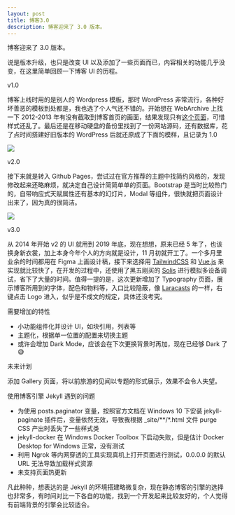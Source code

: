 ```yaml
---
layout: post
title: 博客3.0
description: 博客迎来了 3.0 版本。
---
```


博客迎来了 3.0 版本。

说是版本升级，也只是改变 UI 以及添加了一些页面而已，内容相关的功能几乎没变，在这里简单回顾一下博客 UI 的历程。

<p class="text-lg text-purple-dark font-bold">v1.0</p>

博客上线时用的是别人的 Wordpress 模板，那时 WordPress 非常流行，各种好坏善恶的模板到处都是，我也选了个人气还不错的。开始想在 WebArchive 上找一下 2012-2013 年有没有截取到博客首页的画面，结果发现只有<a href="https://web.archive.org/web/20130410015648/http://www.lattespirit.com/">这个页面</a>，可惜样式还乱了。最后还是在移动硬盘的备份里找到了一份网站源码，还有数据库，花了点时间搭建好旧版本的 WordPress 后就还原成了下面的模样，且记录为 <span>1.0</span>

<img src="/about/v1.png" class="mx-auto shadow-xl rounded-lg">

<p class="text-lg text-purple-dark font-bold">v2.0</p>

接下来就是转入 Github Pages，尝试过在官方推荐的主题中找简约风格的，发现修改起来还略麻烦，就决定自己设计简简单单的页面。Bootstrap 是当时比较热门的，自带响应式天赋属性还有基本的幻灯片，Modal 等组件，很快就把页面设计出来了，因为真的很简洁。

<img src="/about/v2.png" class="mx-auto shadow-xl rounded-lg">

<p class="text-lg text-purple-dark font-bold">v3.0</p>

从 2014 年开始 v2 的 UI 就用到 2019 年底，现在想想，原来已经 5 年了，也该换身新衣裳，加上本身今年个人的方向就是设计，11 月初就开工了。一个多月里业余的时间都用在 Figma 上画设计稿，接下来选择用 <a href="https://tailwindcss.com" target="_blank">TailwindCSS</a> 和 <a class="underline" href="https://vuejs.org" target="_blank">Vue.js</a> 来实现就比较快了，在开发的过程中，还使用了黑五刚买的 <a href="underline" href="https://solisapp.com" target="_blank">Solis</a> 进行模拟多设备调试，省下了大量的时间。值得一提的是，这次更新增加了 Typography 页面，展示博客所用到的字体，配色和物料等，入口比较隐蔽，像 <a class=" underline" href="https://laracasts.com" target="_blank">Laracasts</a> 的一样，右键点击 Logo 进入，似乎是不成文的规定，具体还没考究。

<p class="text-lg text-purple-dark font-bold">需要增加的特性</p>

<ul class="list-disc list-inside">
  <li>小功能组件化并设计 UI，如块引用，列表等</li>
  <li class="mt-4">主题化，根据单一位置的配置来切换主题</li>
  <li class="mt-4">或许会增加 Dark Mode，应该会在下次更换背景时再加，现在已经够 Dark 了😅</li>
</ul>

<p class="text-lg text-purple-dark font-bold">未来计划</p>

添加 <span>Gallery</span> 页面，将以前旅游的见闻以专题的形式展示，效果不会令人失望。

<p class="text-lg text-purple-dark font-bold">使用博客引擎 Jekyll 遇到的问题</p>

<ul class="list-disc list-inside">
  <li>为使用 posts.paginator 变量，按照官方文档在 Windows 10 下安装 jekyll-paginate 插件后，变量依然无效，导致我根据 _site/**/*.html 文件 purge CSS 产出时丢失了一些样式类</li>
  <li class="mt-4">jekyll-docker 在 Windows Docker Toolbox 下启动失败，但是估计 Docker Desktop for Windows 正常，没有测试</li>
  <li class="mt-4">利用 Ngrok 等内网穿透的工具实现真机上打开页面进行测试，0.0.0.0 的默认 URL 无法导致加载样式资源</li>
  <li class="mt-4">未支持页面热更新</li>
</ul>

凡此种种，想表达的是 Jekyll 的环境搭建略微复杂，现在静态博客的引擎的选择也非常多，有时间对比一下各自的功能，找到一个开发起来比较友好的，个人觉得有前端背景的引擎会比较适合。
